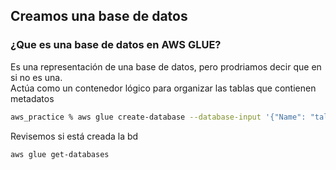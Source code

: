 ## Creamos una base de datos
### ¿Que es una base de datos en AWS GLUE?
Es una representación de una base de datos, pero prodriamos decir que en si no es una.  
Actúa como un contenedor lógico para organizar las tablas que contienen metadatos
```bash
aws_practice % aws glue create-database --database-input '{"Name": "taller1GlueDB", "Description": "Esta es la base de datos del taller 1 glue"}'
```
Revisemos si está creada la bd
```bash
aws glue get-databases
```

